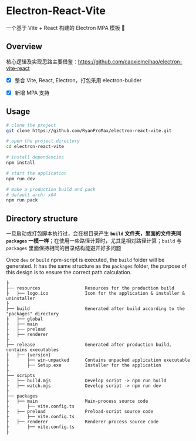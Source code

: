 # Electron-React-Vite

一个基于 Vite + React 构建的 Electron MPA 模板 🚀

## Overview

核心逻辑及实现思路主要借鉴：https://github.com/caoxiemeihao/electron-vite-react

- [x] 整合 Vite, React, Electron，打包采用 electron-builder

- [x] 新增 MPA 支持

## Usage

```sh
# clone the project
git clone https://github.com/RyanProMax/electron-react-vite.git

# open the project directory
cd electron-react-vite

# install dependencies
npm install

# start the application
npm run dev

# make a production build and pack
# default arch: x64
npm run pack
```

## Directory structure

一旦启动或打包脚本执行过，会在根目录产生 **`build` 文件夹，里面的文件夹同 `packages` 一模一样**；在使用一些路径计算时，尤其是相对路径计算；`build` 与 `packages` 里面保持相同的目录结构能避开好多问题

Once `dev` or `build` npm-script is executed, the `build` folder will be generated. It has the same structure as the `packages` folder, the purpose of this design is to ensure the correct path calculation.

```tree
├
├── resources                 Resources for the production build
├   ├── logo.ico              Icon for the application & installer & uninstaller
├
├── build                     Generated after build according to the "packages" directory
├   ├── global
├   ├── main
├   ├── preload
├   ├── renderer
├
├── release                   Generated after production build, contains executables
├   ├── {version}
├       ├── win-unpacked      Contains unpacked application executable
├       ├── Setup.exe         Installer for the application
├
├── scripts
├   ├── build.mjs             Develop script -> npm run build
├   ├── watch.mjs             Develop script -> npm run dev
├
├── packages
├   ├── main                  Main-process source code
├       ├── vite.config.ts
├   ├── preload               Preload-script source code
├       ├── vite.config.ts
├   ├── renderer              Renderer-process source code
├       ├── vite.config.ts
├
```

